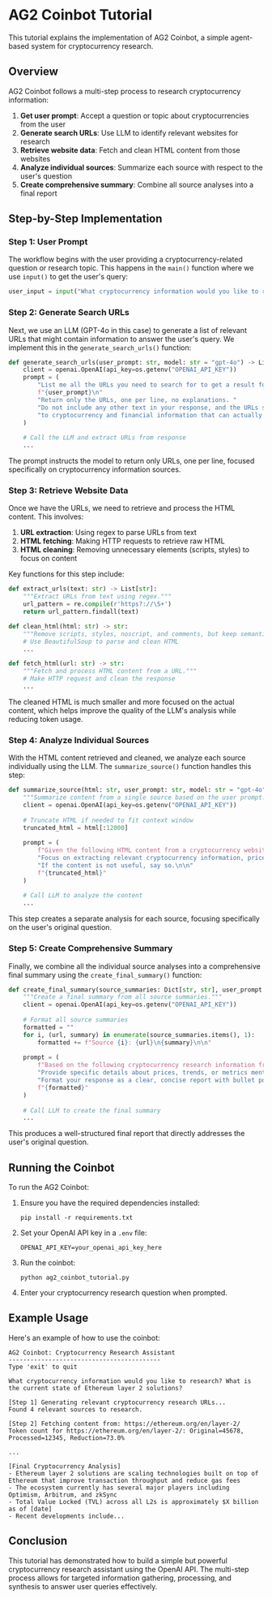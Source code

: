 # AG2 Coinbot Tutorial

This tutorial explains the implementation of AG2 Coinbot, a simple agent-based system for cryptocurrency research.

## Overview

AG2 Coinbot follows a multi-step process to research cryptocurrency information:

1. **Get user prompt**: Accept a question or topic about cryptocurrencies from the user
2. **Generate search URLs**: Use LLM to identify relevant websites for research
3. **Retrieve website data**: Fetch and clean HTML content from those websites
4. **Analyze individual sources**: Summarize each source with respect to the user's question
5. **Create comprehensive summary**: Combine all source analyses into a final report

## Step-by-Step Implementation

### Step 1: User Prompt

The workflow begins with the user providing a cryptocurrency-related question or research topic. This happens in the `main()` function where we use `input()` to get the user's query:

```python
user_input = input("What cryptocurrency information would you like to research? ")
```

### Step 2: Generate Search URLs

Next, we use an LLM (GPT-4o in this case) to generate a list of relevant URLs that might contain information to answer the user's query. We implement this in the `generate_search_urls()` function:

```python
def generate_search_urls(user_prompt: str, model: str = "gpt-4o") -> List[str]:
    client = openai.OpenAI(api_key=os.getenv("OPENAI_API_KEY"))
    prompt = (
        "List me all the URLs you need to search for to get a result for the following prompt: "
        f"{user_prompt}\n"
        "Return only the URLs, one per line, no explanations. "
        "Do not include any other text in your response, and the URLs should be very specific "
        "to cryptocurrency and financial information that can actually solve the user prompt."
    )
    
    # Call the LLM and extract URLs from response
    ...
```

The prompt instructs the model to return only URLs, one per line, focused specifically on cryptocurrency information sources.

### Step 3: Retrieve Website Data

Once we have the URLs, we need to retrieve and process the HTML content. This involves:

1. **URL extraction**: Using regex to parse URLs from text
2. **HTML fetching**: Making HTTP requests to retrieve raw HTML
3. **HTML cleaning**: Removing unnecessary elements (scripts, styles) to focus on content

Key functions for this step include:

```python
def extract_urls(text: str) -> List[str]:
    """Extract URLs from text using regex."""
    url_pattern = re.compile(r'https?://\S+')
    return url_pattern.findall(text)

def clean_html(html: str) -> str:
    """Remove scripts, styles, noscript, and comments, but keep semantic tags."""
    # Use BeautifulSoup to parse and clean HTML
    ...

def fetch_html(url: str) -> str:
    """Fetch and process HTML content from a URL."""
    # Make HTTP request and clean the response
    ...
```

The cleaned HTML is much smaller and more focused on the actual content, which helps improve the quality of the LLM's analysis while reducing token usage.

### Step 4: Analyze Individual Sources

With the HTML content retrieved and cleaned, we analyze each source individually using the LLM. The `summarize_source()` function handles this step:

```python
def summarize_source(html: str, user_prompt: str, model: str = "gpt-4o") -> str:
    """Summarize content from a single source based on the user prompt."""
    client = openai.OpenAI(api_key=os.getenv("OPENAI_API_KEY"))
    
    # Truncate HTML if needed to fit context window
    truncated_html = html[:12000]
    
    prompt = (
        f"Given the following HTML content from a cryptocurrency website, answer the user prompt: '{user_prompt}'. "
        "Focus on extracting relevant cryptocurrency information, prices, trends, or metrics. "
        "If the content is not useful, say so.\n\n"
        f"{truncated_html}"
    )
    
    # Call LLM to analyze the content
    ...
```

This step creates a separate analysis for each source, focusing specifically on the user's original question.

### Step 5: Create Comprehensive Summary

Finally, we combine all the individual source analyses into a comprehensive final summary using the `create_final_summary()` function:

```python
def create_final_summary(source_summaries: Dict[str, str], user_prompt: str, model: str = "gpt-4o") -> str:
    """Create a final summary from all source summaries."""
    client = openai.OpenAI(api_key=os.getenv("OPENAI_API_KEY"))
    
    # Format all source summaries
    formatted = ""
    for i, (url, summary) in enumerate(source_summaries.items(), 1):
        formatted += f"Source {i}: {url}\n{summary}\n\n"
    
    prompt = (
        f"Based on the following cryptocurrency research information from several sources, create a comprehensive answer to the user's question: '{user_prompt}'. "
        "Provide specific details about prices, trends, or metrics mentioned. "
        "Format your response as a clear, concise report with bullet points for key insights.\n\n"
        f"{formatted}"
    )
    
    # Call LLM to create the final summary
    ...
```

This produces a well-structured final report that directly addresses the user's original question.

## Running the Coinbot

To run the AG2 Coinbot:

1. Ensure you have the required dependencies installed:
   ```
   pip install -r requirements.txt
   ```

2. Set your OpenAI API key in a `.env` file:
   ```
   OPENAI_API_KEY=your_openai_api_key_here
   ```

3. Run the coinbot:
   ```
   python ag2_coinbot_tutorial.py
   ```

4. Enter your cryptocurrency research question when prompted.

## Example Usage

Here's an example of how to use the coinbot:

```
AG2 Coinbot: Cryptocurrency Research Assistant
------------------------------------------
Type 'exit' to quit

What cryptocurrency information would you like to research? What is the current state of Ethereum layer 2 solutions?

[Step 1] Generating relevant cryptocurrency research URLs...
Found 4 relevant sources to research.

[Step 2] Fetching content from: https://ethereum.org/en/layer-2/
Token count for https://ethereum.org/en/layer-2/: Original=45678, Processed=12345, Reduction=73.0%

...

[Final Cryptocurrency Analysis]
- Ethereum layer 2 solutions are scaling technologies built on top of Ethereum that improve transaction throughput and reduce gas fees
- The ecosystem currently has several major players including Optimism, Arbitrum, and zkSync
- Total Value Locked (TVL) across all L2s is approximately $X billion as of [date]
- Recent developments include...
```

## Conclusion

This tutorial has demonstrated how to build a simple but powerful cryptocurrency research assistant using the OpenAI API. The multi-step process allows for targeted information gathering, processing, and synthesis to answer user queries effectively. 